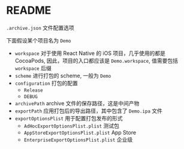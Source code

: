 # README

`.archive.json` 文件配置选项

下面假设某个项目名为 `Demo`

- `workspace` 对于使用 React Native 的 iOS 项目，几乎使用的都是 CocoaPods, 因此，项目的入口都应该是 `Demo.workspace`, 值需要包括 `workspace` 后缀
- `scheme` 进行打包的 scheme, 一般为 `Demo`
- `configuration` 打包的配置
    - `Release`
    - `DEBUG`
- `archivePath` archive 文件的保存路径，这是中间产物
- `exportPath` 应用打包后的导出路径，其中包含了 `Demo.ipa` 文件
- `exportOptionsPlist` 用于配置打包发布的形式
    - `AdHocExportOptionsPlist.plist` 测试包
    - `AppStoreExportOptionsPlist.plist` App Store
    - `EnterpriseExportOptionsPlist.plist` 企业级


